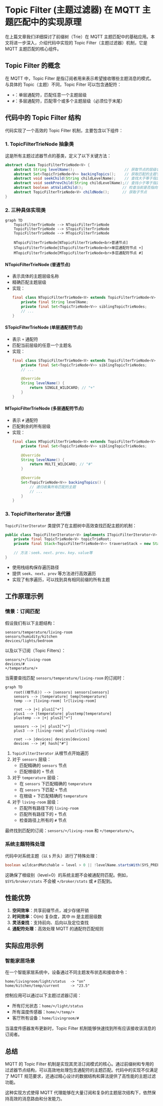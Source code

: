 # Topic Filter (主题过滤器) 在 MQTT 主题匹配中的实现原理

在上篇文章我们详细探讨了前缀树（Trie）在 MQTT 主题匹配中的基础应用。本文将进一步深入，介绍代码中实现的 Topic Filter（主题过滤器）机制，它是 MQTT 主题匹配的核心组件。

## Topic Filter 的概念

在 MQTT 中，Topic Filter 是指订阅者用来表示希望接收哪些主题消息的模式。与具体的 Topic（主题）不同，Topic Filter 可以包含通配符：
- `+`：单层通配符，匹配任意一个主题层级
- `#`：多层通配符，匹配零个或多个主题层级（必须位于末尾）

## 代码中的 Topic Filter 结构

代码实现了一个高效的 Topic Filter 机制，主要包含以下组件：

### 1. TopicFilterTrieNode 抽象类

这是所有主题过滤器节点的基类，定义了以下关键方法：

```java
abstract class TopicFilterTrieNode<V> {
    abstract String levelName();                       // 获取节点的层级名称
    abstract Set<TopicTrieNode<V>> backingTopics();    // 获取匹配的主题节点
    abstract void seekChild(String childLevelName);    // 查找大于等于指定名称的子节点
    abstract void seekPrevChild(String childLevelName);// 查找小于等于指定名称的子节点
    abstract boolean atValidChild();                  // 检查当前是否指向有效子节点
    abstract TopicFilterTrieNode<V> childNode();      // 获取子节点
}
```

### 2. 三种具体实现类

```mermaid
graph TD
    TopicFilterTrieNode --> NTopicFilterTrieNode
    TopicFilterTrieNode --> STopicFilterTrieNode
    TopicFilterTrieNode --> MTopicFilterTrieNode
    
    NTopicFilterTrieNode[NTopicFilterTrieNode<br>普通节点]
    STopicFilterTrieNode[STopicFilterTrieNode<br>单层通配符节点 +]
    MTopicFilterTrieNode[MTopicFilterTrieNode<br>多层通配符节点 #]
```

#### NTopicFilterTrieNode (普通节点)

- 表示具体的主题层级名称
- 精确匹配主题层级
- 实现：
  ```java
  final class NTopicFilterTrieNode<V> extends TopicFilterTrieNode<V> {
      private final String levelName;
      private final Set<TopicTrieNode<V>> siblingTopicTrieNodes;
      // ...
  }
  ```

#### STopicFilterTrieNode (单层通配符节点)

- 表示 `+` 通配符
- 匹配当前层级的任意一个主题名
- 实现：
  ```java
  final class STopicFilterTrieNode<V> extends TopicFilterTrieNode<V> {
      private final Set<TopicTrieNode<V>> siblingTopicTrieNodes;
      // ...
      
      @Override
      String levelName() {
          return SINGLE_WILDCARD; // "+"
      }
  }
  ```

#### MTopicFilterTrieNode (多层通配符节点)

- 表示 `#` 通配符
- 匹配剩余的所有层级
- 实现：
  ```java
  final class MTopicFilterTrieNode<V> extends TopicFilterTrieNode<V> {
      private final Set<TopicTrieNode<V>> siblingTopicTrieNodes;
      
      @Override
      String levelName() {
          return MULTI_WILDCARD; // "#"
      }
      
      @Override
      Set<TopicTrieNode<V>> backingTopics() {
          // 递归收集所有匹配的主题
          // ...
      }
  }
  ```

### 3. TopicFilterIterator 迭代器

`TopicFilterIterator` 类提供了在主题树中高效查找匹配主题的机制：

```java
public class TopicFilterIterator<V> implements ITopicFilterIterator<V> {
    private final TopicTrieNode<V> topicTrieRoot;
    private final Stack<TopicFilterTrieNode<V>> traverseStack = new Stack<>();
    
    // 方法：seek、next、prev、key、value等
}
```

- 使用栈结构保存遍历路径
- 提供 `seek`、`next`、`prev` 等方法进行高效遍历
- 实现了有序遍历，可以找到具有相同前缀的所有主题

## 工作原理示例

### 情景：订阅匹配

假设我们有以下主题结构：
```
sensors/temperature/living-room
sensors/humidity/kitchen
devices/lights/bedroom
```

以及以下订阅（Topic Filters）：
```
sensors/+/living-room
devices/#
+/temperature/+
```

当需要查找匹配 `sensors/temperature/living-room` 的订阅时：

```mermaid
graph TD
    root((根节点)) --> |sensors| sensors[sensors]
    sensors --> |temperature| temp[temperature]
    temp --> |living-room| lr[living-room]
    
    root --> |+| plus1["+"]
    plus1 --> |temperature| plustemp[temperature]
    plustemp --> |+| plus2["+"]
    
    sensors --> |+| plus3["+"]
    plus3 --> |living-room| pluslr[living-room]
    
    root --> |devices| devices[devices]
    devices --> |#| hash["#"]
```

1. `TopicFilterIterator` 从根节点开始遍历
2. 对于 `sensors` 层级：
    - 匹配精确的 `sensors` 节点
    - 匹配根级的 `+` 节点
3. 对于 `temperature` 层级：
    - 在 `sensors` 下匹配精确的 `temperature`
    - 在 `sensors` 下匹配 `+` 节点
    - 在根级 `+` 下匹配精确的 `temperature`
4. 对于 `living-room` 层级：
    - 匹配所有路径下的 `living-room`
    - 匹配所有路径下的 `+` 节点
    - 检查路径上所有的 `#` 节点

最终找到匹配的订阅：`sensors/+/living-room` 和 `+/temperature/+`。

### 系统主题特殊处理

代码中对系统主题（以 `$` 开头）进行了特殊处理：

```java
boolean wildcardMatchable = level > 0 || !levelName.startsWith(SYS_PREFIX);
```

这确保了根级别（level=0）的系统主题不会被通配符匹配。例如，`$SYS/broker/stats` 不会被 `+/broker/stats` 或 `#` 匹配到。

## 性能优势

1. **空间效率**：共享前缀节点，减少存储开销
2. **时间效率**：O(m) 复杂度，其中 m 是主题层级数
3. **灵活查找**：支持前向、后向以及定位查找
4. **通配符处理**：高效处理 MQTT 的通配符匹配规则

## 实际应用示例

### 智能家居场景

在一个智能家居系统中，设备通过不同主题发布状态和接收命令：

```
home/livingroom/light/status  -> "on"
home/kitchen/temp/current     -> "23.5"
```

控制应用可以通过以下主题过滤器订阅：
- 所有灯光状态：`home/+/light/status`
- 所有温度传感器：`home/+/temp/+`
- 客厅所有设备：`home/livingroom/#`

当温度传感器发布更新时，Topic Filter 机制能够快速找到所有应该接收该消息的订阅者。

## 总结

MQTT 的 Topic Filter 机制是实现其灵活订阅模式的核心。通过前缀树和专用的过滤器节点结构，可以高效地处理包含通配符的主题匹配。代码中的实现不仅满足了 MQTT 规范要求，还通过精心设计的数据结构和算法提供了高性能的主题过滤功能。

这种实现方式使得 MQTT 代理能够在大量订阅和复杂的主题层次结构下，依然保持高效的消息路由和分发能力。